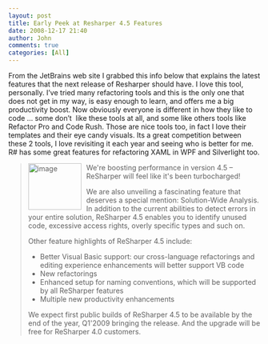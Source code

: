 ```yaml
---
layout: post
title: Early Peek at Resharper 4.5 Features
date: 2008-12-17 21:40
author: John
comments: true
categories: [All]
---
```

<p>From the JetBrains web site I grabbed this info below that explains the latest features that the next release of Resharper should have. I love this tool, personally. I’ve tried many refactoring tools and this is the only one that does not get in my way, is easy enough to learn, and offers me a big productivity boost. Now obviously everyone is different in how they like to code … some don’t&#160; like these tools at all, and some like others tools like Refactor Pro and Code Rush. Those are nice tools too, in fact I love their templates and their eye candy visuals. Its a great competition between these 2 tools, I love revisiting it each year and seeing who is better for me. R# has some great features for refactoring XAML in WPF and Silverlight too.</p>  <blockquote>   <p><img title="image" style="border-top-width: 0px; display: inline; border-left-width: 0px; border-bottom-width: 0px; margin: 0px 10px 0px 0px; border-right-width: 0px" height="93" alt="image" src="http://images.johnpapa.net/wp-content/uploads/files/media/image/WindowsLiveWriter/EarlyPeekatResharper4.5Features_130B1/image_3.png" width="106" align="left" border="0" />We're boosting performance in version 4.5 – ReSharper will feel like it's been turbocharged! </p>    <p>We are also unveiling a fascinating feature that deserves a special mention: Solution-Wide Analysis. In addition to the current abilities to detect errors in your entire solution, ReSharper 4.5 enables you to identify unused code, excessive access rights, overly specific types and such on. </p>    <p>Other feature highlights of ReSharper 4.5 include: </p>    <ul>     <li>Better Visual Basic support: our cross-language refactorings and editing experience enhancements will better support VB code </li>      <li>New refactorings </li>      <li>Enhanced setup for naming conventions, which will be supported by all ReSharper features </li>      <li>Multiple new productivity enhancements </li>   </ul>    <p>We expect first public builds of ReSharper 4.5 to be available by the end of the year, Q1'2009 bringing the release. And the upgrade will be free for ReSharper 4.0 customers. </p></blockquote>

